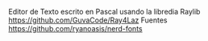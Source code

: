 Editor de Texto escrito en Pascal usando la libredia Raylib
https://github.com/GuvaCode/Ray4Laz
Fuentes https://github.com/ryanoasis/nerd-fonts
